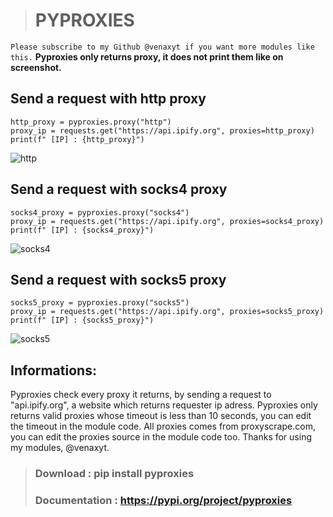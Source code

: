 > # PYPROXIES

``Please subscribe to my Github @venaxyt if you want more modules like this.``
**Pyproxies only returns proxy, it does not print them like on screenshot.**

## Send a request with http proxy
```
http_proxy = pyproxies.proxy("http")
proxy_ip = requests.get("https://api.ipify.org", proxies=http_proxy)
print(f" [IP] : {http_proxy}")
```
![http](https://user-images.githubusercontent.com/81310818/131668032-3ca5803c-f709-49bc-a243-b978f8293921.PNG)
## Send a request with socks4 proxy
```
socks4_proxy = pyproxies.proxy("socks4")
proxy_ip = requests.get("https://api.ipify.org", proxies=socks4_proxy)
print(f" [IP] : {socks4_proxy}")
```
![socks4](https://user-images.githubusercontent.com/81310818/131668049-e8eb6e97-1fc8-46df-9222-e38450d1469b.PNG)
## Send a request with socks5 proxy
```
socks5_proxy = pyproxies.proxy("socks5")
proxy_ip = requests.get("https://api.ipify.org", proxies=socks5_proxy)
print(f" [IP] : {socks5_proxy}")
```
![socks5](https://user-images.githubusercontent.com/81310818/131668046-1d9d3683-2a9f-41d0-a786-ac4428c24cdf.PNG)

## Informations:
Pyproxies check every proxy it returns, by sending a request to "api.ipify.org", a website which returns requester ip adress.
Pyproxies only returns valid proxies whose timeout is less than 10 seconds, you can edit the timeout in the module code.
All proxies comes from proxyscrape.com, you can edit the proxies source in the module code too.
Thanks for using my modules, @venaxyt.

> ### Download : pip install pyproxies
> ### Documentation : https://pypi.org/project/pyproxies
